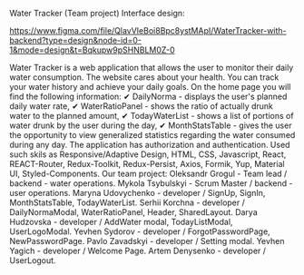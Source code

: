 Water Tracker (Team project) Interface design: 

https://www.figma.com/file/QlavVIeBoi8Bpc8ystMApI/WaterTracker-with-backend?type=design&node-id=0-1&mode=design&t=Bqkupw9pSHNBLM0Z-0

Water Tracker is a web application that allows the user to monitor their daily water consumption. The website cares about your health. You can track your water history and achieve your daily goals.
On the home page you will find the following information: ✔ DailyNorma - displays the user's planned daily water rate, ✔ WaterRatioPanel - shows the ratio of actually drunk water to the planned amount, ✔ TodayWaterList - shows a list of portions of water drunk by the user during the day, ✔ MonthStatsTable - gives the user the opportunity to view generalized statistics regarding the water consumed during any day.
The application has authorization and authentication.
Used such skils as Responsive/Adaptive Design, HTML, CSS, Javascript, React, REACT-Router, Redux-Toolkit, Redux-Persist, Axios, Formik, Yup, Material UI, Styled-Components.
Our team project:
Oleksandr Grogul - Team lead / backend - water operations.
Mykola Tsybulskyi - Scrum Master / backend - user operations.
Maryna Udovychenko - developer / SignUp, SignIn, MonthStatsTable, TodayWaterList.
Serhii Korchna - developer / DailyNormaModal, WaterRatioPanel, Header, SharedLayout.
Darya Hudzovska - developer / AddWater modal, TodayListModal, UserLogoModal.
Yevhen Sydorov - developer / ForgotPasswordPage, NewPasswordPage.
Pavlo Zavadskyi - developer / Setting modal.
Yevhen Yagich - developer / Welcome Page.
Artem Denysenko - developer / UserLogout.
